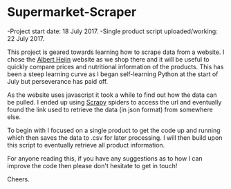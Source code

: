 # Supermarket-Scraper
-Project start date: 18 July 2017.
-Single product script uploaded/working: 22 July 2017.



This project is geared towards learning how to scrape data from a website. I chose the [Albert Heijn](https://www.ah.nl/producten) website as we shop there and it will be useful to quickly compare prices and nutritional information of the products. This has been a steep learning curve as I began self-learning Python at the start of July but perseverance has paid off.

As the website uses javascript it took a while to find out how the data can be pulled. I ended up using [Scrapy](https://scrapy.org/) spiders to access the url and eventually found the link used to retrieve the data (in json format) from somewhere else. 

To begin with I focused on a single product to get the code up and running which then saves the data to .csv for later processing. I will then build upon this script to eventually retrieve all product information.

For anyone reading this, if you have any suggestions as to how I can improve the code then please don't hesitate to get in touch!

Cheers.
